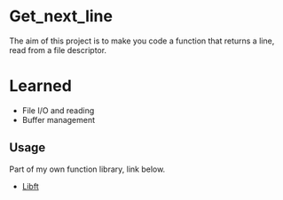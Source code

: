# Get_next_line
The aim of this project is to make you code a function that returns a line, read from a file descriptor.
# Learned
- File I/O and reading
- Buffer management
## Usage
Part of my own function library, link below.
 - [Libft](https://github.com/TTalvenH/libft)
